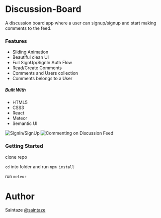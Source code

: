 # Discussion-Board
A discussion board app where a user can signup/signup and start making comments to the feed.

### Features
+ Sliding Animation
+ Beautiful clean UI
+ Full SignUp/SignIn Auth Flow
+ Read/Create Comments
+ Comments and Users collection
+ Comments belongs to a User

##### Built With
+ HTML5
+ CSS3
+ React
+ Meteor
+ Semantic UI

![SignIn/SignUp](https://ibb.co/J3c7zV1)
![Commenting on Discussion Feed](https://ibb.co/mDFPzHr)

### Getting Started
clone repo

`cd` into folder and run `npm install`

run `meteor`


# Author
Saintaze [@saintaze](https://github.com/saintaze/)
